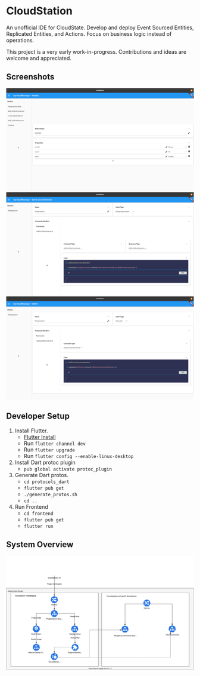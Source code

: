 # CloudStation
An unofficial IDE for CloudState.  Develop and deploy Event Sourced Entities, Replicated Entities, and Actions.  Focus on business logic instead of operations.

This project is a very early work-in-progress.  Contributions and ideas are welcome and appreciated.

## Screenshots
![Model Editor](./docs/images/model_editor_screenshot.png)
![Event Sourced Entity Editor](./docs/images/event_sourced_entity_editor_screenshot.png)
![Replicated Entity Editor](./docs/images/replicated_entity_editor_screenshot.png)

## Developer Setup
1. Install Flutter.
   - [Flutter Install]([Instructions](https://flutter.dev/docs/get-started/install))
   - Run `flutter channel dev`
   - Run `flutter upgrade`
   - Run `flutter config --enable-linux-desktop`
2. Install Dart protoc plugin
    - `pub global activate protoc_plugin`
3. Generate Dart protos.
   - `cd protocols_dart`
   - `flutter pub get`
   - `./generate_protos.sh`
   - `cd ..`
4. Run Frontend
    - `cd frontend`
    - `flutter pub get`
    - `flutter run`


## System Overview
![System Overview](docs/images/overview.svg)